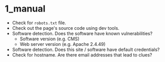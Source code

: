 # 1_manual

- Check for `robots.txt` file.
- Check out the page's source code using dev tools.
- Software detection. Does the software have known vulnerabilities?
    - Software version (e.g. CMS)
    - Web server version (e.g. Apache 2.4.49)
- Software detection. Does this site / software have default credentials?
- Check for hostname. Are there email addresses that lead to clues?
